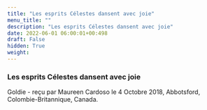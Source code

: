 ```yaml
---
title: "Les esprits Célestes dansent avec joie"
menu_title: ""
description: "Les esprits Célestes dansent avec joie"
date: 2022-06-01 06:00:01+00:498
draft: False
hidden: True
weight:
---
```

### Les esprits Célestes dansent avec joie

Goldie - reçu par Maureen Cardoso le 4 Octobre 2018, Abbotsford, Colombie-Britannique, Canada.



